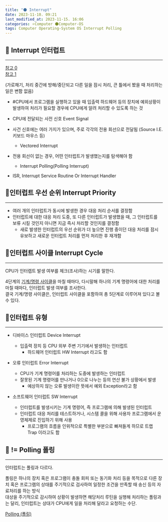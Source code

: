 ```yaml
---
title: "🌑 Interrupt"
date: 2023-11-10. 09:21
last_modified_at: 2023-11-15. 16:06
categories: ⭐Computer 🌑Computer-OS
tags: Computer Operating-System OS Interrupt Polling
---
```


## 💫 Interrupt 인터럽트

---

[참고 0](https://ko.wikipedia.org/wiki/%EC%9D%B8%ED%84%B0%EB%9F%BD%ED%8A%B8_%ED%95%B8%EB%93%A4%EB%9F%AC)  
[참고 1](https://ko.wikipedia.org/wiki/%EB%AA%85%EB%A0%B9_%EB%A0%88%EC%A7%80%EC%8A%A4%ED%84%B0)  

(가로채기, 처리 중간에 방해/중단되고 다른 일을 잠시 처리, 큰 틀에서 봤을 때 처리하는 일은 변함 없음)  

- #CPU에서 프로그램을 실행하고 있을 때 입출력 하드웨어 등의 장치에 예외상황이 발생하여 처리가 필요할 경우에 CPU에게 알려 처리할 수 있도록 하는 것
- CPU에 전달되는 사전 신호 Event Signal
- 사건 신호에는 여러 가지가 있으며, 주로 각각의 전용 회선으로 전달됨 (Source I.E. 키보드 마우스 등)
  - Vectored Interrupt
- 전용 회선이 없는 경우, 어떤 인터럽트가 발생했는지를 탐색해야 함
  - Interrupt Polling(Polling Interrupt)

- ISR, Interrupt Service Routine Or Interrupt Handler

## 💫인터럽트 우선 순위 Interrupt Priority

---

- 여러 개의 인터럽트가 동시에 발생한 경우 대응 처리 순서를 결정함
- 인터럽트에 대한 대응 처리 도중, 또 다른 인터럽트가 발생했을 때, 그 인터럽트를 보류 시킬 것인지 아니면 지금 즉시 처리할 것인지를 결정함
  - 새로 발생한 인터럽트의 우선 순위가 더 높으면 진행 중이던 대응 처리를 잠시 유보하고 새로운 인터럽트 처리를 먼저 처리한 후 재개함

## 💫인터럽트 사이클 Interrupt Cycle

---

CPU가 인터렙트 발생 여부를 체크(조사)하는 시기를 말한다.  

4단계의 [기계/명령 사이클](https://mascari4615.github.io/posts/Machine-Instruction-Cycle/)을 마칠 때마다, 다시말해 하나의 기계 명령어에 대한 처리를 마칠 때마다, 인터럽트 발생 여부를 조사한다.  
결국 기계/명령 사이클은, 인터럽트 사이클을 포함하여 총 5단계로 이루어져 있다고 볼 수 있다.  

## 💫인터럽트 유형

---

- 디바이스 인터럽트 Device Interrupt
  - 입출력 장치 등 CPU 외부 주변 기기에서 발생하는 인터럽트
    - 하드웨어 인터럽트 HW Interrupt 라고도 함

- 오류 인터럽트 Error Interrupt
  - CPU가 기계 명령어를 처리하는 도중에 발생하는 인터럽트
  - 잘못된 기계 명령어를 만나거나 0으로 나누는 등의 연산 불가 상황에서 발생
    - 예상하지 않는 오류 발생이란 뜻에서 예외 Exception라고 함

- 소프트웨어 인터럽트 SW Interrupt
  - 인터럽트를 발생시키는 기계 명령어, 즉 프로그램에 의해 발생된 인터럽트
  - 인터럽트 대응 처리를 테스트하거나, 시스템 콜을 위해 사용자 프로그램에서 운영체제로 진입하기 위해 사용
    - 프로그램의 흐름을 인위적으로 특별한 부분으로 빠져들게 하므로 트랩 Trap 이라고도 함

## 💫 != Polling 폴링

---

인터럽트는 폴링과 다르다.  

폴링은 하나의 장치 혹은 프로그램이 충돌 회피 또는 동기화 처리 등을 목적으로 다른 장치 혹은 프로그램의 상태를 주기적으로 검사하여 일정한 조건을 만족할 때 송신 등의 자료처리를 하는 방식  
대상을 주기적으로 감시하여 상황이 발생하면 해당처리 루틴을 실행해 처리하는 폴링과는 달리, 인터럽트는 상대가 CPU에게 일을 처리해 달라고 요청하는 수단.  

[Polling (폴링)](https://ko.wikipedia.org/wiki/%ED%8F%B4%EB%A7%81_(%EC%BB%B4%ED%93%A8%ED%84%B0_%EA%B3%BC%ED%95%99))

